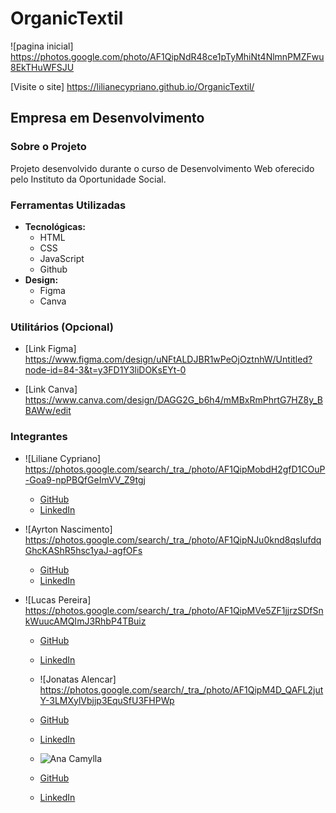 # OrganicTextil

![pagina inicial] https://photos.google.com/photo/AF1QipNdR48ce1pTyMhiNt4NlmnPMZFwu8EkTHuWFSJU

[Visite o site] https://lilianecypriano.github.io/OrganicTextil/

## Empresa em Desenvolvimento

### Sobre o Projeto
Projeto desenvolvido durante o curso de Desenvolvimento Web oferecido pelo Instituto da Oportunidade Social.

### Ferramentas Utilizadas
- **Tecnológicas:**
  - HTML
  - CSS
  - JavaScript
  - Github
- **Design:**
  - Figma
  - Canva

### Utilitários (Opcional)
- [Link Figma] https://www.figma.com/design/uNFtALDJBR1wPeOjOztnhW/Untitled?node-id=84-3&t=y3FD1Y3liDOKsEYt-0

- [Link Canva] https://www.canva.com/design/DAGG2G_b6h4/mMBxRmPhrtG7HZ8y_BBAWw/edit

### Integrantes

- ![Liliane Cypriano] 
https://photos.google.com/search/_tra_/photo/AF1QipMobdH2gfD1COuP-Goa9-npPBQfGeImVV_Z9tgj 

  - [GitHub](https://github.com/LilianeCypriano)
  - [LinkedIn](link-linkedin-integrante-1)

- ![Ayrton Nascimento] https://photos.google.com/search/_tra_/photo/AF1QipNJu0knd8qsIufdqGhcKAShR5hsc1yaJ-agfOFs
  - [GitHub](link-github-integrante-2)
  - [LinkedIn](link-linkedin-integrante-2)

- ![Lucas Pereira] 
https://photos.google.com/search/_tra_/photo/AF1QipMVe5ZF1jjrzSDfSnkWuucAMQImJ3RhbP4TBuiz 
  - [GitHub](link-github-integrante-3)
  - [LinkedIn](link-linkedin-integrante-3)

  - ![Jonatas Alencar] 
https://photos.google.com/search/_tra_/photo/AF1QipM4D_QAFL2jutY-3LMXylVbjjp3EquSfU3FHPWp 

  - [GitHub](https://github.com/jonatas-alencar)
  - [LinkedIn](www.linkedin.com/in/jonatas-alencar-1343301b9)

  - ![Ana Camylla](link-da-foto-integrante-3)
  - [GitHub](link-github-integrante-3)
  - [LinkedIn](link-linkedin-integrante-3)
